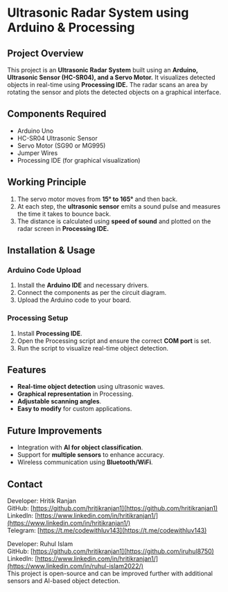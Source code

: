 # Ultrasonic Radar System using Arduino & Processing

## Project Overview
This project is an **Ultrasonic Radar System** built using an **Arduino, Ultrasonic Sensor (HC-SR04), and a Servo Motor.** It visualizes detected objects in real-time using **Processing IDE.** The radar scans an area by rotating the sensor and plots the detected objects on a graphical interface.

## Components Required
- Arduino Uno  
- HC-SR04 Ultrasonic Sensor  
- Servo Motor (SG90 or MG995)  
- Jumper Wires  
- Processing IDE (for graphical visualization)  

## Working Principle
1. The servo motor moves from **15° to 165°** and then back.  
2. At each step, the **ultrasonic sensor** emits a sound pulse and measures the time it takes to bounce back.  
3. The distance is calculated using **speed of sound** and plotted on the radar screen in **Processing IDE.**  

## Installation & Usage
### **Arduino Code Upload**
1. Install the **Arduino IDE** and necessary drivers.
2. Connect the components as per the circuit diagram.
3. Upload the Arduino code to your board.

### **Processing Setup**
1. Install **Processing IDE**.
2. Open the Processing script and ensure the correct **COM port** is set.
3. Run the script to visualize real-time object detection.

## Features
- **Real-time object detection** using ultrasonic waves.
- **Graphical representation** in Processing.
- **Adjustable scanning angles**.
- **Easy to modify** for custom applications.

## Future Improvements
- Integration with **AI for object classification**.
- Support for **multiple sensors** to enhance accuracy.
- Wireless communication using **Bluetooth/WiFi**.

## Contact

Developer: Hritik Ranjan  
GitHub: [https://github.com/hritikranjan1](https://github.com/hritikranjan1)  
LinkedIn: [https://www.linkedin.com/in/hritikranjan1/](https://www.linkedin.com/in/hritikranjan1/)  
Telegram: [https://t.me/codewithluv143](https://t.me/codewithluv143)


Developer: Ruhul Islam  
GitHub: [https://github.com/hritikranjan1](https://github.com/iruhul8750)   
LinkedIn: [https://www.linkedin.com/in/hritikranjan1/](https://www.linkedin.com/in/ruhul-islam2022/)  
This project is open-source and can be improved further with additional sensors and AI-based object detection.
